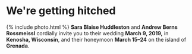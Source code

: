 # We're getting hitched

{% include photo.html %}
**Sara Blaise Huddleston** and **Andrew Berns Rossmeissl** cordially invite you to their wedding **March 9, 2019,** in **Kenosha, Wisconsin**, and their honeymoon **March 15–24** on the island of **Grenada**.
